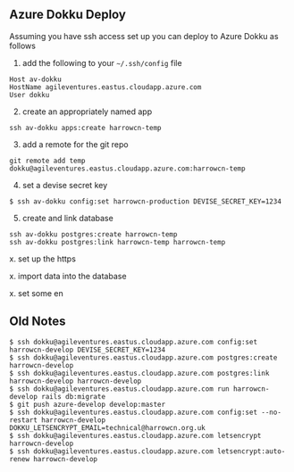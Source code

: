 Azure Dokku Deploy
------------------

Assuming you have ssh access set up you can deploy to Azure Dokku as follows

1. add the following to your `~/.ssh/config` file

```
Host av-dokku
HostName agileventures.eastus.cloudapp.azure.com
User dokku
```

2. create an appropriately named app

```
ssh av-dokku apps:create harrowcn-temp
```

3. add a remote for the git repo

```
git remote add temp dokku@agileventures.eastus.cloudapp.azure.com:harrowcn-temp
```

4. set a devise secret key

```
$ ssh av-dokku config:set harrowcn-production DEVISE_SECRET_KEY=1234
```

5. create and link database

```
ssh av-dokku postgres:create harrowcn-temp
ssh av-dokku postgres:link harrowcn-temp harrowcn-temp
```


x. set up the https


x. import data into the database

x. set some en


Old Notes
---------

```
$ ssh dokku@agileventures.eastus.cloudapp.azure.com config:set harrowcn-develop DEVISE_SECRET_KEY=1234
$ ssh dokku@agileventures.eastus.cloudapp.azure.com postgres:create harrowcn-develop
$ ssh dokku@agileventures.eastus.cloudapp.azure.com postgres:link harrowcn-develop harrowcn-develop
$ ssh dokku@agileventures.eastus.cloudapp.azure.com run harrowcn-develop rails db:migrate
$ git push azure-develop develop:master
$ ssh dokku@agileventures.eastus.cloudapp.azure.com config:set --no-restart harrowcn-develop DOKKU_LETSENCRYPT_EMAIL=technical@harrowcn.org.uk
$ ssh dokku@agileventures.eastus.cloudapp.azure.com letsencrypt harrowcn-develop
$ ssh dokku@agileventures.eastus.cloudapp.azure.com letsencrypt:auto-renew harrowcn-develop
```
